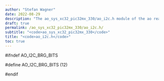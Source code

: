 ```yaml
---
author: "Stefan Wagner"
date: 2022-08-29
description: "The ao_sys_xc32_pic32mx_330/ao_i2c.h module of the ao real-time operating system."
draft: true
permalink: /ao_sys_xc32_pic32mx_330/ao_i2c.h/ 
subtitle: "<code>ao_sys_xc32_pic32mx_330</code>"
title: "<code>ao_i2c.h</code>"
toc: true
---
```


#ifndef AO_I2C_BRG_BITS

#define AO_I2C_BRG_BITS     (12)

#endif

